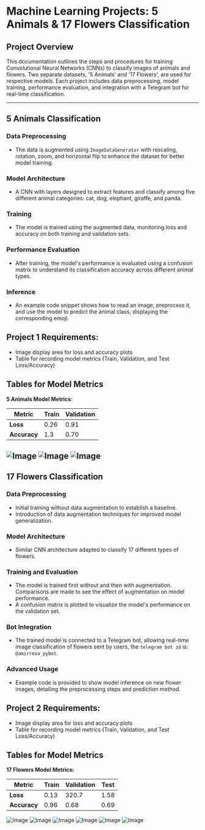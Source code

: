# Machine Learning Projects: 5 Animals & 17 Flowers Classification

## Project Overview
This documentation outlines the steps and procedures for training Convolutional Neural Networks (CNNs) to classify images of animals and flowers. Two separate datasets, '5 Animals' and '17 Flowers', are used for respective models. Each project includes data preprocessing, model training, performance evaluation, and integration with a Telegram bot for real-time classification.

---

## 5 Animals Classification

### Data Preprocessing
- The data is augmented using `ImageDataGenerator` with rescaling, rotation, zoom, and horizontal flip to enhance the dataset for better model training.

### Model Architecture
- A CNN with layers designed to extract features and classify among five different animal categories: cat, dog, elephant, giraffe, and panda.

### Training
- The model is trained using the augmented data, monitoring loss and accuracy on both training and validation sets.

### Performance Evaluation
- After training, the model's performance is evaluated using a confusion matrix to understand its classification accuracy across different animal types.

### Inference
- An example code snippet shows how to read an image, preprocess it, and use the model to predict the animal class, displaying the corresponding emoji.

## Project 1 Requirements:
- Image display area for loss and accuracy plots
- Table for recording model metrics (Train, Validation, and Test Loss/Accuracy)

## Tables for Model Metrics

**5 Animals Model Metrics:**

| Metric       | Train | Validation |
|--------------|-------|------------|
| **Loss**     | 0.26  |   0.91     | 
| **Accuracy** |  1.3  |   0.70     |

![Image](Results\1.png)
![Image](Results\2.png)
![Image](Results\3.png)
---

## 17 Flowers Classification

### Data Preprocessing
- Initial training without data augmentation to establish a baseline.
- Introduction of data augmentation techniques for improved model generalization.

### Model Architecture
- Similar CNN architecture adapted to classify 17 different types of flowers.

### Training and Evaluation
- The model is trained first without and then with augmentation. Comparisons are made to see the effect of augmentation on model performance.
- A confusion matrix is plotted to visualize the model's performance on the validation set.

### Bot Integration
- The trained model is connected to a Telegram bot, allowing real-time image classification of flowers sent by users, the `telegram bot id` is: `@amirreza_pybot`.

### Advanced Usage
- Example code is provided to show model inference on new flower images, detailing the preprocessing steps and prediction method.

## Project 2 Requirements:
- Image display area for loss and accuracy plots
- Table for recording model metrics (Train, Validation, and Test Loss/Accuracy)


## Tables for Model Metrics
**17 Flowers Model Metrics:**

| Metric       | Train | Validation | Test  |
|--------------|-------|------------|-------|
| **Loss**     | 0.13  |  320.7     |  1.58 |
| **Accuracy** | 0.96  |   0.68     |  0.69 |

![Image](Results\4.png)
![Image](Results\5.png)
![Image](Results\6.png)
![Image](Results\7.png)
![Image](Results\8.png)
![Image](Results\9.png)